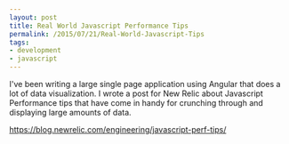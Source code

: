 ```yaml
---
layout: post
title: Real World Javascript Performance Tips
permalink: /2015/07/21/Real-World-Javascript-Tips
tags:
- development
- javascript
---
```


I've been writing a large single page application using Angular that does a lot of data visualization. I wrote a post for New Relic about Javascript Performance tips that have come in handy for crunching through and displaying large amounts of data.

<a href="https://blog.newrelic.com/engineering/javascript-perf-tips/">https://blog.newrelic.com/engineering/javascript-perf-tips/</a>